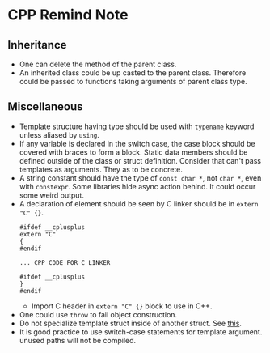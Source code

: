 # CPP Remind Note

## Inheritance
- One can delete the method of the parent class.
- An inherited class could be up casted to the parent class. Therefore could be passed to functions taking arguments of parent class type.

## Miscellaneous 
- Template structure having type should be used with `typename` keyword unless aliased by `using`.
- If any variable is declared in the switch case, the case block should be covered with braces to form a block.
Static data members should be defined outside of the class or struct definition.
Consider that can't pass templates as arguments. They as to be concrete.
- A string constant should have the type of `const char *`, not `char *`, even with `constexpr`.
Some libraries hide async action behind. It could occur some weird output. 
- A declaration of element should be seen by C linker should be in `extern "C" {}`. 
    ```
    #ifdef __cplusplus
    extern "C"
    {
    #endif

    ... CPP CODE FOR C LINKER

    #ifdef __cplusplus
    }
    #endif
    ```
    - Import C header in `extern "C" {}` block to use in C++.
- One could use `throw` to fail object construction.
- Do not specialize template struct inside of another struct. See [this](https://stackoverflow.com/questions/57530656/template-member-specialization-in-template-class).
- It is good practice to use switch-case statements for template argument. unused paths will not be compiled.